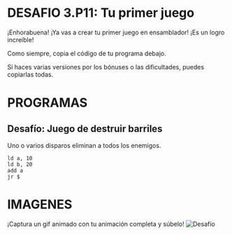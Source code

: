 # DESAFIO 3.P11: Tu primer juego

¡Enhorabuena! ¡Ya vas a crear tu primer juego en ensamblador! ¡Es un logro increíble!

Como siempre, copia el código de tu programa debajo. 

Si haces varias versiones por los bónuses o las dificultades, puedes copiarlas todas.

# PROGRAMAS

## Desafío: Juego de destruir barriles
Uno o varios disparos eliminan a todos los enemigos.
```
ld a, 10
ld b, 20
add a
jr $
```

# IMAGENES
¡Captura un gif animado con tu animación completa y súbelo!
![Desafío](/animacion.gif)
